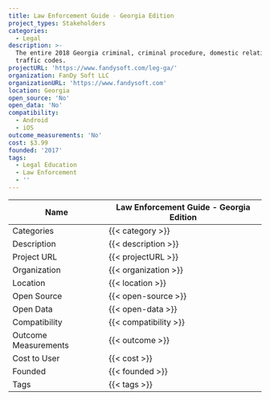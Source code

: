 ```yaml
---
title: Law Enforcement Guide - Georgia Edition
project_types: Stakeholders
categories:
  - Legal
description: >-
  The entire 2018 Georgia criminal, criminal procedure, domestic relations, and
  traffic codes.
projectURL: 'https://www.fandysoft.com/leg-ga/'
organization: FanDy Soft LLC
organizationURL: 'https://www.fandysoft.com'
location: Georgia
open_source: 'No'
open_data: 'No'
compatibility:
  - Android
  - iOS
outcome_measurements: 'No'
cost: $3.99
founded: '2017'
tags:
  - Legal Education
  - Law Enforcement
  - ''
---
```

Name                    |  Law Enforcement Guide - Georgia Edition
------------------------|----
Categories              | {{< category >}} 
Description             | {{< description >}} 
Project URL             | {{< projectURL >}} 
Organization            | {{< organization >}} 
Location                | {{< location >}} 
Open Source             | {{< open-source >}} 
Open Data               | {{< open-data >}} 
Compatibility           | {{< compatibility >}} 
Outcome Measurements    | {{< outcome >}} 
Cost to User            | {{< cost >}} 
Founded                 | {{< founded >}} 
Tags                    | {{< tags >}} 
